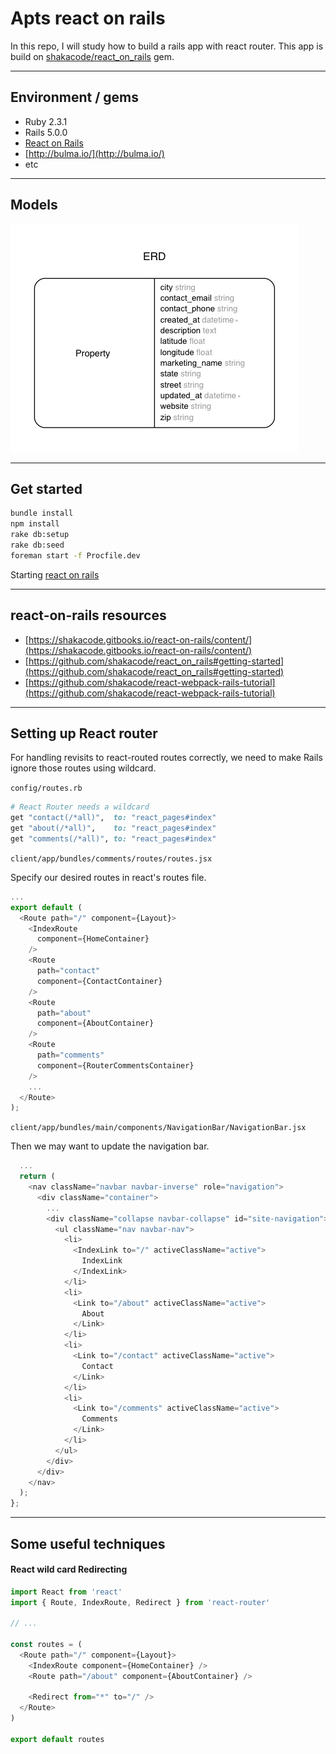 # Apts react on rails

In this repo, I will study how to build a rails app with react router.
This app is build on [shakacode/react_on_rails](https://github.com/shakacode/react_on_rails) gem.

---

## Environment / gems

- Ruby 2.3.1
- Rails 5.0.0
- [React on Rails](shakacode/react_on_rails)
- [http://bulma.io/](http://bulma.io/)
- etc

---

## Models

![](erd/erd.jpg)

---

## Get started

```bash
bundle install
npm install
rake db:setup
rake db:seed
foreman start -f Procfile.dev
```

Starting [react on rails](https://github.com/shakacode/react_on_rails#getting-started)

---

## react-on-rails resources

- [https://shakacode.gitbooks.io/react-on-rails/content/](https://shakacode.gitbooks.io/react-on-rails/content/)
- [https://github.com/shakacode/react_on_rails#getting-started](https://github.com/shakacode/react_on_rails#getting-started)
- [https://github.com/shakacode/react-webpack-rails-tutorial](https://github.com/shakacode/react-webpack-rails-tutorial)

---

## Setting up React router

For handling revisits to react-routed routes correctly, we need to make Rails
ignore those routes using wildcard.

`config/routes.rb`

```rb
# React Router needs a wildcard
get "contact(/*all)",  to: "react_pages#index"
get "about(/*all)",    to: "react_pages#index"
get "comments(/*all)", to: "react_pages#index"
```

`client/app/bundles/comments/routes/routes.jsx`

Specify our desired routes in react's routes file.

```js
...
export default (
  <Route path="/" component={Layout}>
    <IndexRoute
      component={HomeContainer}
    />
    <Route
      path="contact"
      component={ContactContainer}
    />
    <Route
      path="about"
      component={AboutContainer}
    />
    <Route
      path="comments"
      component={RouterCommentsContainer}
    />
    ...
  </Route>
);
```

`client/app/bundles/main/components/NavigationBar/NavigationBar.jsx`

Then we may want to update the navigation bar.

```js
  ...
  return (
    <nav className="navbar navbar-inverse" role="navigation">
      <div className="container">
        ...
        <div className="collapse navbar-collapse" id="site-navigation">
          <ul className="nav navbar-nav">
            <li>
              <IndexLink to="/" activeClassName="active">
                IndexLink
              </IndexLink>
            </li>
            <li>
              <Link to="/about" activeClassName="active">
                About
              </Link>
            </li>
            <li>
              <Link to="/contact" activeClassName="active">
                Contact
              </Link>
            </li>
            <li>
              <Link to="/comments" activeClassName="active">
                Comments
              </Link>
            </li>
          </ul>
        </div>
      </div>
    </nav>
  );
};
```

---

## Some useful techniques

#### React wild card Redirecting

```js
import React from 'react'
import { Route, IndexRoute, Redirect } from 'react-router'

// ...

const routes = (
  <Route path="/" component={Layout}>
    <IndexRoute component={HomeContainer} />
    <Route path="/about" component={AboutContainer} />

    <Redirect from="*" to="/" />
  </Route>
)

export default routes
```
